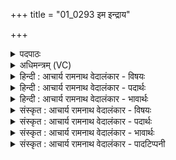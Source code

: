 +++
title = "01_0293 इम इन्द्राय"

+++
<details><summary>पदपाठः</summary>

इ꣣मे꣢। इ꣡न्द्रा꣢꣯य। सु꣣न्विरे। सो꣡मा꣢꣯सः। द꣡ध्या꣢꣯शिरः। द꣡धि꣢꣯। आ꣣शिरः। ता꣢न्। आ। म꣡दा꣢꣯य। व꣣ज्रहस्त। वज्र। हस्त। पीत꣡ये꣢। ह꣡रि꣢꣯भ्याम्। या꣣हि। ओ꣡कः꣢꣯। आ। । २९३।
</details>

<details><summary>अधिमन्त्रम् (VC)</summary>

- इन्द्रः
- वसिष्ठो मैत्रावरुणिः
- बृहती
- मध्यमः
- ऐन्द्रं काण्डम्
</details>

<details><summary>हिन्दी : आचार्य रामनाथ वेदालंकार - विषयः</summary>

प्रथम मन्त्र में इन्द्र को सोमपान के लिए बुलाया जा रहा है।
</details>

<details><summary>हिन्दी : आचार्य रामनाथ वेदालंकार - पदार्थः</summary>

पदार्थान्वय -  प्रथम—अतिथि के पक्ष में। (इमे) ये (दध्याशिरः) दही के साथ मिलाये हुए (सोमासः) सोमादि ओषधियों के रस (इन्द्राय) तुझ विद्वान् अतिथि के लिए (सुन्विरे) तैयार रखे हैं। हे (वज्रहस्त) हमारे दोषों को नष्ट करने के लिए उपदेशवाणीरूप वज्र को धारण करनेवाले विद्वन् ! (तान्) उन दधिमिश्रित सोमरसों को (मदाय) तृप्त्यर्थ (पीतये) पीने के लिए (हरिभ्याम्) ऋक् और साम के ज्ञान के साथ अथवा दो घोड़ों से चलनेवाले रथ पर बैठकर, मुझ गृहस्थ के (ओकः) घर पर (आयाहि) आइए ॥ द्वितीय—परमात्मा के पक्ष में। (इमे) ये (दध्याशिरः) कर्मरूप दही के साथ मिलाये या पकाये हुए (सोमासः) हमारे श्रद्धा-रस (इन्द्राय) तुझ जगदीश्वर के लिए (सुन्विरे) तैयार किये हुए हैं। हे (वज्रहस्त) वज्र-धारी के समान दोषों को नष्ट करनेवाले परमेश्वर ! (तान्) उन कर्ममिश्रित श्रद्धारसों को (मदाय) तृप्त्यर्थ (पीतये) पान करने के लिए (हरिभ्याम्) जैसे कोई रथ में घोड़ों को नियुक्त करके वेगपूर्वक आता है, वैसे (ओकः) हमारे हृदय-सदन में (आयाहि) आइए ॥१॥ इस मन्त्र में श्लेषालङ्कार है, परमात्मपक्ष में लुप्तोपमा भी है ॥१॥
</details>

<details><summary>हिन्दी : आचार्य रामनाथ वेदालंकार - भावार्थः</summary>

भावार्थ -  जैसे दही में मिलाकर सोमादि ओषधियों का रस अतिथियों को समर्पित किया जाता है, वैसे ही श्रद्धारस को कर्म के साथ मिलाकर ही परमेश्वर को अर्पित करना चाहिए, क्योंकि कर्महीन भक्ति कुछ भी लाभ नहीं पहुँचाती है ॥१॥
</details>

<details><summary>संस्कृत : आचार्य रामनाथ वेदालंकार - विषयः</summary>

अथेन्द्रः सोमपानायाहूयते।
</details>

<details><summary>संस्कृत : आचार्य रामनाथ वेदालंकार - पदार्थः</summary>

पदार्थान्वय -  प्रथमः—अतिथिपरः। (इमे) एते (दध्याशिरः) दध्ना सह मिश्रिताः (सोमासः) सोमाद्योषधीनां रसाः (इन्द्राय) विदुषे अतिथये तुभ्यम् (सुन्विरे) अभिषुताः सज्जीकृताः सन्ति। हे (वज्रहस्त) अस्मद्दोषान् नाशयितुं वाग्रूपवज्रधर विद्वन् ! वाग् हि वज्रः। ऐ० ब्रा० ४।१। वज्रः उपदेशवाग् हस्ते पाणौ इव समीपे यस्य स वज्रहस्तः। (तान्) दधिमिश्रितान् सोमरसान् (मदाय) तृप्तये (पीतये) पानाय (हरिभ्याम्) ऋक्सामभ्याम् सह। ऋक्सामे वा इन्द्रस्य हरी। षड्विंश० १।१, यद्वा (हरिभ्याम्) यानहारकाभ्याम् अश्वाभ्याम्, अश्वद्वयनियुक्तं रथमारुह्येत्यर्थः। (ओकः) गृहस्थस्य मम गृहम् (आयाहि) आगच्छ ॥ अथ द्वितीयः—परमात्मपरः। (इमे) एते (दध्याशिरः) कर्मरूपेण दध्ना आशिरः मिश्रिताः परिपक्वा वा। दधाति पुष्णातीति दधि कर्म घनीभूतं पयो वा। डुधाञ् धातोः ‘आदृगमहनजनः किकिनौ लिट् च। अ० ३।२।१७१’ इति किः। ‘आशीः आश्रयणाद्वा आश्रपणाद् वा’ इति निरुक्तम् (६।८)। (सोमासः) अस्माकं श्रद्धारसाः (इन्द्राय) जगदीश्वराय तुभ्यम् (सुन्विरे) अभिषुताः सन्ति। हे (वज्रहस्त) वज्रपाणिः इव अस्मद्दोषाणां नाशक परमेश्वर ! (तान्) कर्ममिश्रितान् कर्मभिः परिपक्वान् वा श्रद्धारसान् (मदाय) तृप्त्यर्थम् (पीतये) पानाय (हरिभ्याम्) अश्वाभ्यामिव इति लुप्तोपमम्, यथा रथे अश्वौ नियुज्य वेगेन कश्चिदागच्छति तथेत्यर्थः। (ओकः) अस्मदीयं हृदयरूपं सदनम् (आयाहि) आगच्छ ॥१॥२ अत्र श्लेषालङ्कारः, परमात्मपक्षे लुप्तोपमापि ॥१॥
</details>

<details><summary>संस्कृत : आचार्य रामनाथ वेदालंकार - भावार्थः</summary>

भावार्थ -  यथा दध्ना संमिश्र्य सोमाद्योषधिरसोऽतिथिभ्यः समर्प्यते तथैव श्रद्धारसः कर्मणा संमिश्र्य परमेश्वराय समर्पणीयः, यतः कर्महीना भक्तिरकिञ्चित्करी खलु ॥१॥
</details>

<details><summary>संस्कृत : आचार्य रामनाथ वेदालंकार - पादटिप्पनी</summary>

टिप्पनी -   १. ऋ० ७।३२।४। २. दयानन्दर्षिणा मन्त्रोऽयमृग्भाष्ये राजादयः किमाचरेयुरिति विषये व्याख्यातः।
</details>